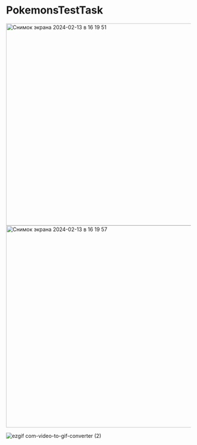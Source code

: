 # PokemonsTestTask

<img width="550" alt="Снимок экрана 2024-02-13 в 16 19 51" src="https://github.com/vadeeek/PokemonsTestTask/assets/58387007/9a364c6a-5f46-4d09-9360-90ce130f8252">
<img width="550" alt="Снимок экрана 2024-02-13 в 16 19 57" src="https://github.com/vadeeek/PokemonsTestTask/assets/58387007/168e7ff5-bae3-4510-b786-151c9786f942">

![ezgif com-video-to-gif-converter (2)](https://github.com/vadeeek/PokemonsTestTask/assets/58387007/a5ef1620-06e8-4570-af09-ebefebc06347)
